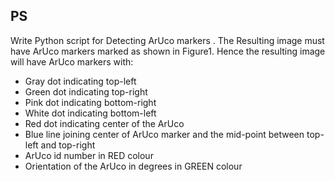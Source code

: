 ## PS
Write Python script for Detecting ArUco markers . The Resulting image must have ArUco markers marked as shown in Figure1. Hence the resulting image will have ArUco markers with:
- Gray dot indicating top-left
- Green dot indicating top-right
- Pink dot indicating bottom-right
- White dot indicating bottom-left
- Red dot indicating center of the ArUco
- Blue line joining center of ArUco marker and the mid-point between top-left and top-right
- ArUco id number in RED colour
- Orientation of the ArUco in degrees in GREEN colour
